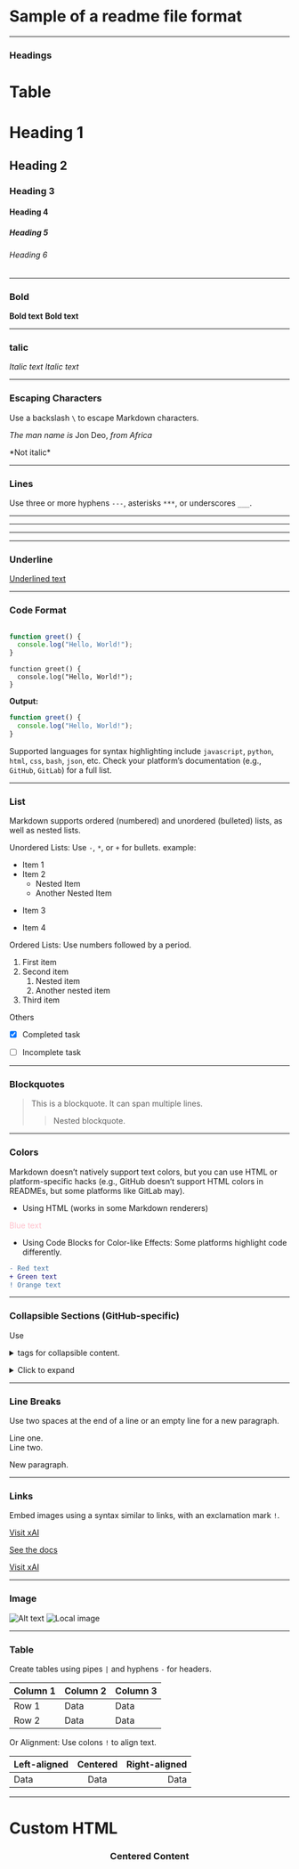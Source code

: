 
# Sample of a readme file format

---
### Headings

# Table
# Heading 1
## Heading 2
### Heading 3
#### Heading 4
##### Heading 5
###### Heading 6

---
### Bold


**Bold text**
__Bold text__


---
### talic


*Italic text*
_Italic text_

---
### Escaping Characters


Use a backslash `\` to escape Markdown characters.

*The man name is* Jon Deo, *from Africa*

\*Not italic\*


---
### Lines


Use three or more hyphens `---`, asterisks `***`, or underscores `___`.



---
***
___





---
### Underline

<u>Underlined text</u>







---
### Code Format
 

```javascript

function greet() {
  console.log("Hello, World!");
}

```

    function greet() {
      console.log("Hello, World!");
    }

**Output:**
```javascript
function greet() {
  console.log("Hello, World!");
}
```
Supported languages for syntax highlighting include `javascript`, `python`, `html`, `css`, `bash`, `json`, etc. Check your platform’s documentation (e.g., `GitHub`, `GitLab`) for a full list.








---
### List

Markdown supports ordered (numbered) and unordered (bulleted) lists, as well as nested lists.

Unordered Lists: Use `-`, `*`, or `+` for bullets.
example:
- Item 1
- Item 2
  - Nested Item
  - Another Nested Item
* Item 3
+ Item 4

Ordered Lists: Use numbers followed by a period.

1. First item
2. Second item
   1. Nested item
   2. Another nested item
3. Third item

Others
- [x] Completed task
- [ ] Incomplete task





---
### Blockquotes

> This is a blockquote.
> It can span multiple lines.
>> Nested blockquote.



--- 
### Colors

Markdown doesn’t natively support text colors, but you can use HTML or platform-specific hacks (e.g., GitHub doesn’t support HTML colors in READMEs, but some platforms like GitLab may).
- Using HTML (works in some Markdown renderers)

<span style="color: pink;">Blue text</span>

- Using Code Blocks for Color-like Effects: Some platforms highlight code differently.

```diff
- Red text
+ Green text
! Orange text
```





---
### Collapsible Sections (GitHub-specific)
Use <details> and <summary> tags for collapsible content.


<details>
    <summary>Click to expand</summary>
    This is hidden content.
</details>




---
### Line Breaks
Use two spaces at the end of a line or an empty line for a new paragraph.

Line one.  
Line two.

New paragraph.





---
### Links

Embed images using a syntax similar to links, with an exclamation mark `!`.

[Visit xAI](https://x.ai)


[See the docs](./docs/README.md)


[Visit xAI](https://x.ai "xAI Website")






---
### Image 

![Alt text](https://example.com/image.jpg)
![Local image](./path/to/image.png)







---
### Table 

Create tables using pipes `|` and hyphens `-` for headers.


| Column 1 | Column 2 | Column 3 |
|----------|----------|----------|
| Row 1    | Data     | Data     |
| Row 2    | Data     | Data     |

Or  Alignment: Use colons `!` to align text.

| Left-aligned | Centered | Right-aligned |
|:-------------|:--------:|--------------:|
| Data         |  Data    |      Data     |





---
# Custom HTML



<div align="center">
  <h3>Centered Content</h3>
</div>



<!-- 

1. Inline Code
Wrap the code with single backticks (`):


`console.log("Hello, World!");`


2. Code Blocks
Wrap the code with triple backticks (`): 


javascript
console.log("Hello, World!");

`

You can also specify the programming language after the first set of triple backticks:



console.log("Hello, World!");







### 3. Fenced Code Blocks
Wrap the code with triple backticks (`) and a newline:

```

```
console.log("Hello, World!");
```
```

### 4. Syntax Highlighting
To enable syntax highlighting, specify the programming language after the first set of triple backticks:

```
```
console.log("Hello, World!");
```
```

Some popular programming languages and their corresponding Markdown syntax are:

*   JavaScript: javascript
*   Python: python
*   Java: java
*   C++: cpp

Note: Not all Markdown parsers support syntax highlighting. GitHub Flavored Markdown (GFM) does support it.

### 5. Tables and Lists in Code Blocks
To format tables and lists within code blocks, use the following syntax:

```
```
| Column 1 | Column 2 |
|-----------|-----------|
| Cell 1    | Cell 2    |
| Cell 1    | Cell 2    |
| Cell 1    | Cell 2    |

* Item 1       
* Item 2
* Item 3
```
```

By using these formatting options, you can make your code blocks more readable and visually appealing in your README.md file.
```

-->